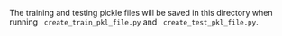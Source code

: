 The training and testing pickle files will be saved in this directory when running ``` create_train_pkl_file.py``` and ``` create_test_pkl_file.py```.
